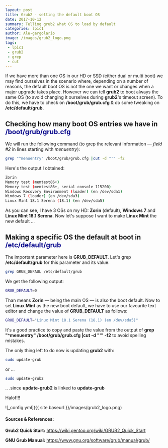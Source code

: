 ```yaml
---
layout: post
title: Grub2 - setting the default boot OS 
date: 2017-10-12
summary: Telling grub2 what OS to load by default
categories: lpic1
author: Ale-gargolario
image: /images/grub2_logo.png
tags:
 - lpic1
 - grub2
 - grep
 - cut
---
```


If we have more than one OS in our HD or SSD (either dual or multi boot) we may find ourselves in the scenario where, depending on a number of reasons, the default boot OS is not the one we want or changes when a major upgrade takes place. However we can tell **grub2** to boot always the same OS (to avoid changing it ourselves during **grub2**'s timeout screen). To do this, we have to check on **/boot/grub/grub.cfg** & do some tweaking on **/etc/default/grub**.


## Checking how many boot OS entries we have in <span style="color:darkblue">**/boot/grub/grub.cfg**</span>

We will run the following command (to grep the relevant information — *field \#2* in lines starting with *menuentry*):

```bash
grep "^menuentry" /boot/grub/grub.cfg |cut -d "'" -f2
```
Here's the output I obtained:

```bash
Zorin
Memory test (memtest86+)
Memory test (memtest86+, serial console 115200)
Windows Recovery Environment (loader) (en /dev/sda1)
Windows 7 (loader) (en /dev/sda3)
Linux Mint 18.1 Serena (18.1) (en /dev/sda5)
```
As you can see, I have 3 OSs on my HD: **Zorin** (default), **Windows 7** and **Linux Mint 18.1 Serena**. Now let's suppose 
I want to make **Linux Mint** the new default ...


## Making a specific OS the default at boot in <span style="color:darkblue">**/etc/default/grub**</span>

The important parameter here is **GRUB_DEFAULT**. Let's grep **/etc/default/grub** for this parameter and its value:

```bash
grep GRUB_DEFAUL /etc/default/grub
```

We get the following output:

```bash
GRUB_DEFAULT=0
```
Than means **Zorin** — being the main OS — is also the boot default. Now to set **Linux Mint** as the new boot default, we
have to use our favourite text editor and change the value of **GRUB_DEFAULT** as follows:

```bash
GRUB_DEFAULT="Linux Mint 18.1 Serena (18.1) (en /dev/sda5)"
```
It's a good practice to copy and paste the value from the output of **grep "^menuentry" /boot/grub/grub.cfg |cut -d "'" -f2**
to avoid spelling mistakes.

The only thing left to do now is updating **grub2** with:

```bash
sudo update-grub
```
or ...

```bash
sudo update-grub2
```
.. .since **update-grub2** is linked to **update-grub**

Halof!!!

![_config.yml]({{ site.baseurl }}/images/grub2_logo.png)


#### Sources & References:

**Grub2 Quick Start:** <https://wiki.gentoo.org/wiki/GRUB2_Quick_Start>

**GNU Grub Manual:** <https://www.gnu.org/software/grub/manual/grub/>
